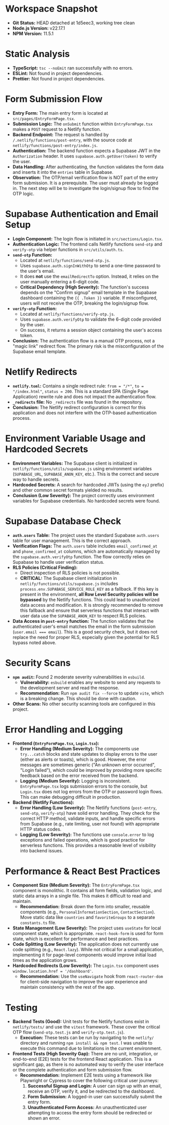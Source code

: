 # Workspace Snapshot

*   **Git Status:** HEAD detached at 1d5eec3, working tree clean
*   **Node.js Version:** v22.17.1
*   **NPM Version:** 11.5.1

# Static Analysis

*   **TypeScript:** `tsc --noEmit` ran successfully with no errors.
*   **ESLint:** Not found in project dependencies.
*   **Prettier:** Not found in project dependencies.

# Form Submission Flow

*   **Entry Form:** The main entry form is located at `src/pages/EntryFormPage.tsx`.
*   **Submission Logic:** The `onSubmit` function within `EntryFormPage.tsx` makes a `POST` request to a Netlify function.
*   **Backend Endpoint:** The request is handled by `/.netlify/functions/post-entry`, with the source code at `netlify/functions/post-entry/index.js`.
*   **Authentication:** The backend function expects a Supabase JWT in the `Authorization` header. It uses `supabase.auth.getUser(token)` to verify the user.
*   **Data Handling:** After authenticating, the function validates the form data and inserts it into the `entries` table in Supabase.
*   **Observation:** The OTP/email verification flow is NOT part of the entry form submission. It is a prerequisite. The user must already be logged in. The next step will be to investigate the login/signup flow to find the OTP logic.

# Supabase Authentication and Email Setup

*   **Login Component:** The login flow is initiated in `src/sections/Login.tsx`.
*   **Authentication Logic:** The frontend calls Netlify functions `send-otp` and `verify-otp` via helper functions in `src/utils/auth.ts`.
*   **`send-otp` Function:**
    *   Located at `netlify/functions/send-otp.js`.
    *   Uses `supabase.auth.signInWithOtp` to send a one-time password to the user's email.
    *   It does **not** use the `emailRedirectTo` option. Instead, it relies on the user manually entering a 6-digit code.
    *   **Critical Dependency (High Severity):** The function's success depends on the "Confirm signup" email template in the Supabase dashboard containing the `{{ .Token }}` variable. If misconfigured, users will not receive the OTP, breaking the login/signup flow.
*   **`verify-otp` Function:**
    *   Located at `netlify/functions/verify-otp.js`.
    *   Uses `supabase.auth.verifyOtp` to validate the 6-digit code provided by the user.
    *   On success, it returns a session object containing the user's access token.
*   **Conclusion:** The authentication flow is a manual OTP process, not a "magic link" redirect flow. The primary risk is the misconfiguration of the Supabase email template.

# Netlify Redirects

*   **`netlify.toml`:** Contains a single redirect rule: `from = "/*"`, `to = "/index.html"`, `status = 200`. This is a standard SPA (Single Page Application) rewrite rule and does not impact the authentication flow.
*   **`_redirects` file:** No `_redirects` file was found in the repository.
*   **Conclusion:** The Netlify redirect configuration is correct for this application and does not interfere with the OTP-based authentication process.

# Environment Variable Usage and Hardcoded Secrets

*   **Environment Variables:** The Supabase client is initialized in `netlify/functions/utils/supabase.js` using environment variables (`SUPABASE_URL`, `SUPABASE_ANON_KEY`, etc.). This is the correct and secure way to handle secrets.
*   **Hardcoded Secrets:** A search for hardcoded JWTs (using the `eyJ` prefix) and other common secret formats yielded no results.
*   **Conclusion (Low Severity):** The project correctly uses environment variables for Supabase credentials. No hardcoded secrets were found.

# Supabase Database Check

*   **`auth.users` Table:** The project uses the standard Supabase `auth.users` table for user management. This is the correct approach.
*   **Verification Flags:** The `auth.users` table includes `email_confirmed_at` and `phone_confirmed_at` columns, which are automatically managed by the `supabase.auth.verifyOtp` function. The flow correctly relies on Supabase to handle user verification status.
*   **RLS Policies (Critical Finding):**
    *   Direct inspection of RLS policies is not possible.
    *   **CRITICAL:** The Supabase client initialization in `netlify/functions/utils/supabase.js` includes `process.env.SUPABASE_SERVICE_ROLE_KEY` as a fallback. If this key is present in the environment, **all Row Level Security policies will be bypassed** by the Netlify functions. This could lead to unauthorized data access and modification. It is strongly recommended to remove this fallback and ensure that serverless functions that interact with user data use the `SUPABASE_ANON_KEY` to respect RLS policies.
*   **Data Access in `post-entry` function:** The function validates that the authenticated user's email matches the email in the form submission (`user.email === email`). This is a good security check, but it does not replace the need for proper RLS, especially given the potential for RLS bypass noted above.

# Security Scans

*   **`npm audit`:** Found 2 moderate severity vulnerabilities in `esbuild`.
    *   **Vulnerability:** `esbuild` enables any website to send any requests to the development server and read the response.
    *   **Recommendation:** Run `npm audit fix --force` to update `vite`, which is a breaking change. This should be done with caution.
*   **Other Scans:** No other security scanning tools are configured in this project.

# Error Handling and Logging

*   **Frontend (`EntryFormPage.tsx`, `Login.tsx`):**
    *   **Error Handling (Medium Severity):** The components use `try...catch` blocks and state updates to display errors to the user (either as alerts or toasts), which is good. However, the error messages are sometimes generic ("An unknown error occurred", "Login failed"), which could be improved by providing more specific feedback based on the error received from the backend.
    *   **Logging (Medium Severity):** Logging is inconsistent. `EntryFormPage.tsx` logs submission errors to the console, but `Login.tsx` does not log errors from the OTP or password login flows. This can make debugging difficult in production.
*   **Backend (Netlify Functions):**
    *   **Error Handling (Low Severity):** The Netlify functions (`post-entry`, `send-otp`, `verify-otp`) have solid error handling. They check for the correct HTTP method, validate inputs, and handle specific errors from Supabase (e.g., rate limiting, user not found) with appropriate HTTP status codes.
    *   **Logging (Low Severity):** The functions use `console.error` to log exceptions and failed operations, which is good practice for serverless functions. This provides a reasonable level of visibility into backend issues.

# Performance & React Best Practices

*   **Component Size (Medium Severity):** The `EntryFormPage.tsx` component is monolithic. It contains all form fields, validation logic, and static data arrays in a single file. This makes it difficult to read and maintain.
    *   **Recommendation:** Break down the form into smaller, reusable components (e.g., `PersonalInformationSection`, `ContactSection`). Move static data like `countries` and `favoriteGroups` to a separate `constants.ts` file.
*   **State Management (Low Severity):** The project uses `useState` for local component state, which is appropriate. `react-hook-form` is used for form state, which is excellent for performance and best practices.
*   **Code Splitting (Low Severity):** The application does not currently use code splitting (e.g., `React.lazy`). While not critical for a small application, implementing it for page-level components would improve initial load times as the application grows.
*   **Hardcoded Redirects (Low Severity):** The `Login.tsx` component uses `window.location.href = '/dashboard'`.
    *   **Recommendation:** Use the `useNavigate` hook from `react-router-dom` for client-side navigation to improve the user experience and maintain consistency with the rest of the app.

# Testing

*   **Backend Tests (Good):** Unit tests for the Netlify functions exist in `netlify/tests/` and use the `vitest` framework. These cover the critical OTP flow (`send-otp.test.js` and `verify-otp.test.js`).
    *   **Execution:** These tests can be run by navigating to the `netlify/` directory and running `npm install && npm test`. I was unable to execute this command due to limitations in the current environment.
*   **Frontend Tests (High Severity Gap):** There are no unit, integration, or end-to-end (E2E) tests for the frontend React application. This is a significant gap, as there is no automated way to verify the user interface or the complete authentication and form submission flow.
    *   **Recommendation:** Implement E2E tests using a framework like Playwright or Cypress to cover the following critical user journeys:
        1.  **Successful Signup and Login:** A user can sign up with an email, receive an OTP, verify it, and be redirected to the dashboard.
        2.  **Form Submission:** A logged-in user can successfully submit the entry form.
        3.  **Unauthenticated Form Access:** An unauthenticated user attempting to access the entry form should be redirected or shown an error.